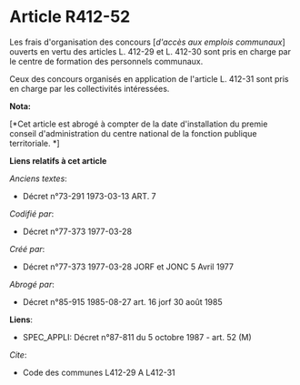 # Article R412-52

Les frais d'organisation des concours [*d'accès aux emplois communaux*] ouverts en vertu des articles L. 412-29 et L. 412-30
sont pris en charge par le centre de formation des personnels communaux.

Ceux des concours organisés en application de l'article L. 412-31 sont pris en charge par les collectivités intéressées.

**Nota:**

[*Cet article est abrogé à compter de la date d'installation du premie conseil d'administration du centre national de la
fonction publique territoriale. *]

**Liens relatifs à cet article**

_Anciens textes_:

  - Décret n°73-291 1973-03-13 ART. 7

_Codifié par_:

  - Décret n°77-373 1977-03-28

_Créé par_:

  - Décret n°77-373 1977-03-28 JORF et JONC 5 Avril 1977

_Abrogé par_:

  - Décret n°85-915 1985-08-27 art. 16 jorf 30 août 1985

**Liens**:

  - SPEC_APPLI: Décret n°87-811 du 5 octobre 1987 - art. 52 (M)

_Cite_:

  - Code des communes L412-29 A L412-31
